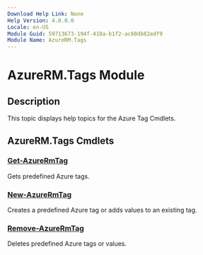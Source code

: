 ```yaml
---
Download Help Link: None
Help Version: 4.0.0.0
Locale: en-US
Module Guid: 59713673-194f-418a-b1f2-ac60db82edf9
Module Name: AzureRM.Tags
---
```


# AzureRM.Tags Module
## Description
This topic displays help topics for the Azure Tag Cmdlets.

## AzureRM.Tags Cmdlets
### [Get-AzureRmTag](Get-AzureRmTag.md)
Gets predefined Azure tags.

### [New-AzureRmTag](New-AzureRmTag.md)
Creates a predefined Azure tag or adds values to an existing tag.

### [Remove-AzureRmTag](Remove-AzureRmTag.md)
Deletes predefined Azure tags or values.